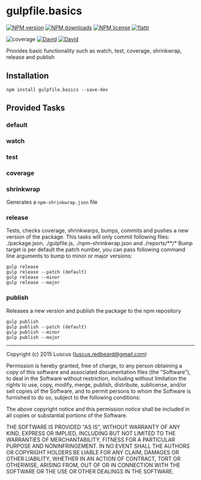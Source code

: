 # gulpfile.basics
[![NPM version](https://img.shields.io/npm/v/gulpfile.basics.svg?style=flat)](https://www.npmjs.com/package/gulpfile.basics "View this project on NPM")
[![NPM downloads](https://img.shields.io/npm/dm/gulpfile.basics.svg?style=flat)](https://www.npmjs.com/package/gulpfile.basics "View this project on NPM")
[![NPM license](https://img.shields.io/npm/l/gulpfile.basics.svg?style=flat)](https://www.npmjs.com/package/gulpfile.basics "View this project on NPM")
[![flattr](https://img.shields.io/badge/flattr-donate-yellow.svg?style=flat)](http://flattr.com/thing/3817419/luscus-on-GitHub)

![coverage](https://cdn.rawgit.com/luscus/gulpfile.basics/master/reports/coverage.svg)
[![David](https://img.shields.io/david/luscus/gulpfile.basics.svg?style=flat)](https://david-dm.org/luscus/gulpfile.basics)
[![David](https://img.shields.io/david/dev/luscus/gulpfile.basics.svg?style=flat)](https://david-dm.org/luscus/gulpfile.basics#info=devDependencies)

Provides basic functionality such as watch, test, coverage, shrinkwrap, release and publish

## Installation

    npm install gulpfile.basics --save-dev
    
## Provided Tasks

### default

### watch

### test

### coverage

### shrinkwrap

Generates a `npm-shrinkwrap.json` file

### release

Tests, checks coverage, shrinkwarps, bumps, commits and pushes a new version of the package. This tasks will only commit following files: ./package.json, ./gulpfile.js, ./npm-shrinkwrap.json and ./reports/**/*
Bump target is per default the patch number, you can pass following command line arguments to bump to minor or major versions:

    gulp release
    gulp release --patch (default)
    gulp release --minor
    gulp release --major

### publish

Releases a new version and publish the package to the npm repository

    gulp publish
    gulp publish --patch (default)
    gulp publish --minor
    gulp publish --major

    
--------------
Copyright (c) 2015 Luscus (luscus.redbeard@gmail.com)

Permission is hereby granted, free of charge, to any person obtaining a copy of this software and associated documentation files (the "Software"), to deal in the Software without restriction, including without limitation the rights to use, copy, modify, merge, publish, distribute, sublicense, and/or sell copies of the Software, and to permit persons to whom the Software is furnished to do so, subject to the following conditions:

The above copyright notice and this permission notice shall be included in all copies or substantial portions of the Software.

THE SOFTWARE IS PROVIDED "AS IS", WITHOUT WARRANTY OF ANY KIND, EXPRESS OR IMPLIED, INCLUDING BUT NOT LIMITED TO THE WARRANTIES OF MERCHANTABILITY, FITNESS FOR A PARTICULAR PURPOSE AND NONINFRINGEMENT. IN NO EVENT SHALL THE AUTHORS OR COPYRIGHT HOLDERS BE LIABLE FOR ANY CLAIM, DAMAGES OR OTHER LIABILITY, WHETHER IN AN ACTION OF CONTRACT, TORT OR OTHERWISE, ARISING FROM, OUT OF OR IN CONNECTION WITH THE SOFTWARE OR THE USE OR OTHER DEALINGS IN THE SOFTWARE.
